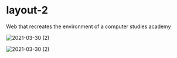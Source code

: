 # layout-2
Web that recreates the environment of a computer studies academy

![2021-03-30 (2)](https://user-images.githubusercontent.com/80043180/112949844-f2f15e00-9139-11eb-9cd1-2b80cba82689.png)

![2021-03-30 (2)](https://user-images.githubusercontent.com/80043180/112950274-63987a80-913a-11eb-981d-8a7f9e69d0ff.png)


